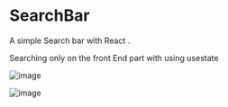 # SearchBar

A simple Search bar with React . 

Searching only on the front End part with using usestate

![image](https://user-images.githubusercontent.com/69082943/228921725-f98bc61b-3ad6-482e-b776-ff9fa1633c21.png)

![image](https://user-images.githubusercontent.com/69082943/228921818-4f044b63-bca6-4092-8baf-3705e9bb5595.png)
